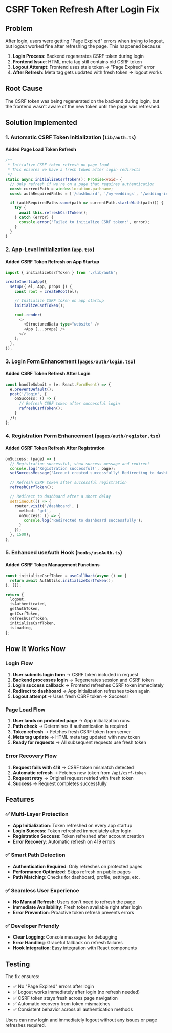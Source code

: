 # CSRF Token Refresh After Login Fix

## Problem
After login, users were getting "Page Expired" errors when trying to logout, but logout worked fine after refreshing the page. This happened because:

1. **Login Process**: Backend regenerates CSRF token during login
2. **Frontend Issue**: HTML meta tag still contains old CSRF token
3. **Logout Attempt**: Frontend uses stale token → "Page Expired" error
4. **After Refresh**: Meta tag gets updated with fresh token → logout works

## Root Cause
The CSRF token was being regenerated on the backend during login, but the frontend wasn't aware of the new token until the page was refreshed.

## Solution Implemented

### 1. Automatic CSRF Token Initialization (`lib/auth.ts`)

#### Added Page Load Token Refresh
```typescript
/**
 * Initialize CSRF token refresh on page load
 * This ensures we have a fresh token after login redirects
 */
static async initializeCsrfToken(): Promise<void> {
  // Only refresh if we're on a page that requires authentication
  const currentPath = window.location.pathname;
  const authRequiredPaths = ['/dashboard', '/my-weddings', '/wedding-invitations', '/profile', '/settings'];

  if (authRequiredPaths.some(path => currentPath.startsWith(path))) {
    try {
      await this.refreshCsrfToken();
    } catch (error) {
      console.error('Failed to initialize CSRF token:', error);
    }
  }
}
```

### 2. App-Level Initialization (`app.tsx`)

#### Added CSRF Token Refresh on App Startup
```typescript
import { initializeCsrfToken } from './lib/auth';

createInertiaApp({
  setup({ el, App, props }) {
    const root = createRoot(el);

    // Initialize CSRF token on app startup
    initializeCsrfToken();

    root.render(
      <>
        <StructuredData type="website" />
        <App {...props} />
      </>
    );
  },
});
```

### 3. Login Form Enhancement (`pages/auth/login.tsx`)

#### Added CSRF Token Refresh After Login
```typescript
const handleSubmit = (e: React.FormEvent) => {
  e.preventDefault();
  post('/login', {
    onSuccess: () => {
      // Refresh CSRF token after successful login
      refreshCsrfToken();
    }
  });
};
```

### 4. Registration Form Enhancement (`pages/auth/register.tsx`)

#### Added CSRF Token Refresh After Registration
```typescript
onSuccess: (page) => {
  // Registration successful, show success message and redirect
  console.log('Registration successful!', page);
  setSuccessMessage('Account created successfully! Redirecting to dashboard...');

  // Refresh CSRF token after successful registration
  refreshCsrfToken();

  // Redirect to dashboard after a short delay
  setTimeout(() => {
    router.visit('/dashboard', {
      method: 'get',
      onSuccess: () => {
        console.log('Redirected to dashboard successfully');
      }
    });
  }, 1500);
},
```

### 5. Enhanced useAuth Hook (`hooks/useAuth.ts`)

#### Added CSRF Token Management Functions
```typescript
const initializeCsrfToken = useCallback(async () => {
  return await AuthUtils.initializeCsrfToken();
}, []);

return {
  logout,
  isAuthenticated,
  getAuthToken,
  getCsrfToken,
  refreshCsrfToken,
  initializeCsrfToken,
  isLoading,
};
```

## How It Works Now

### Login Flow
1. **User submits login form** → CSRF token included in request
2. **Backend processes login** → Regenerates session and CSRF token
3. **Login success callback** → Frontend refreshes CSRF token immediately
4. **Redirect to dashboard** → App initialization refreshes token again
5. **Logout attempt** → Uses fresh CSRF token → Success!

### Page Load Flow
1. **User lands on protected page** → App initialization runs
2. **Path check** → Determines if authentication is required
3. **Token refresh** → Fetches fresh CSRF token from server
4. **Meta tag update** → HTML meta tag updated with new token
5. **Ready for requests** → All subsequent requests use fresh token

### Error Recovery Flow
1. **Request fails with 419** → CSRF token mismatch detected
2. **Automatic refresh** → Fetches new token from `/api/csrf-token`
3. **Request retry** → Original request retried with fresh token
4. **Success** → Request completes successfully

## Features

### ✅ Multi-Layer Protection
- **App Initialization**: Token refreshed on every app startup
- **Login Success**: Token refreshed immediately after login
- **Registration Success**: Token refreshed after account creation
- **Error Recovery**: Automatic refresh on 419 errors

### ✅ Smart Path Detection
- **Authentication Required**: Only refreshes on protected pages
- **Performance Optimized**: Skips refresh on public pages
- **Path Matching**: Checks for dashboard, profile, settings, etc.

### ✅ Seamless User Experience
- **No Manual Refresh**: Users don't need to refresh the page
- **Immediate Availability**: Fresh token available right after login
- **Error Prevention**: Proactive token refresh prevents errors

### ✅ Developer Friendly
- **Clear Logging**: Console messages for debugging
- **Error Handling**: Graceful fallback on refresh failures
- **Hook Integration**: Easy integration with React components

## Testing

The fix ensures:
- ✅ No "Page Expired" errors after login
- ✅ Logout works immediately after login (no refresh needed)
- ✅ CSRF token stays fresh across page navigation
- ✅ Automatic recovery from token mismatches
- ✅ Consistent behavior across all authentication methods

Users can now login and immediately logout without any issues or page refreshes required.

